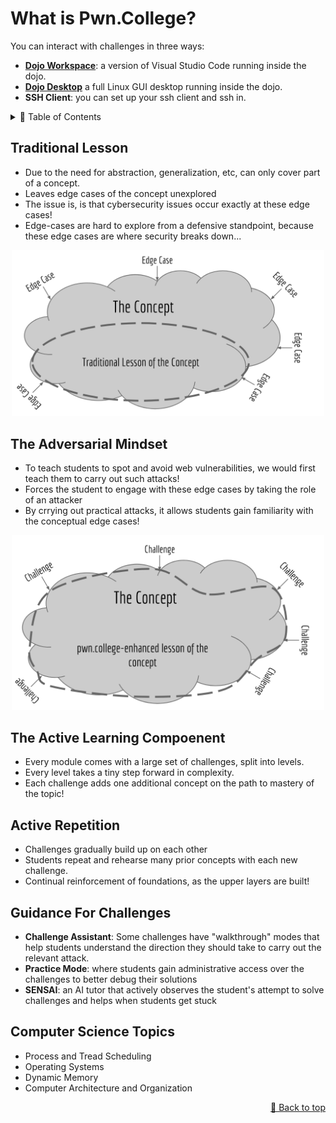 # What is Pwn.College?
You can interact with challenges in three ways:

* [**Dojo Workspace**](https://pwn.college/workspace/code): a version of Visual Studio Code running inside the dojo.
* [**Dojo Desktop**](https://pwn.college/workspace/desktop) a full Linux GUI desktop running inside the dojo.
* **SSH Client**: you can set up your ssh client and ssh in.

<details>
<summary>📖 Table of Contents</summary>
  
## Table of Contents
- [Traditional Lesson](#traditional-lesson)
- [The Adversarial Mindset](#the-adversarial-mindset)
- [The Active Learning Component](#the-active-learning-component)
- [Active Repetition](#active-repetition)
- [Guidance For Challenges](#guidance-for-challenges)
- [Computer Science Topics](#computer-science-topics)
</details>

## Traditional Lesson
* Due to the need for abstraction, generalization, etc, can only cover part of a concept.
* Leaves edge cases of the concept unexplored
* The issue is, is that cybersecurity issues occur exactly at these edge cases!
* Edge-cases are hard to explore from a defensive standpoint, because these edge cases are where security breaks down...

<p align="center">
  <img src="https://github.com/thespcrewroy/Pwn.College/blob/main/01.%20GettingStarted/01.%20UsingTheDojo/assets/traditional-lessons.png" alt="Demo" width="500" />
</p>

## The Adversarial Mindset
* To teach students to spot and avoid web vulnerabilities, we would first teach them to carry out such attacks!
* Forces the student to engage with these edge cases by taking the role of an attacker
* By crrying out practical attacks, it allows students gain familiarity with the conceptual edge cases!

<p align="center">
  <img src="https://github.com/thespcrewroy/Pwn.College/blob/main/01.%20GettingStarted/01.%20UsingTheDojo/assets/adversarial-mindset.png" alt="Demo" width="500" />
</p>

## The Active Learning Compoenent
* Every module comes with a large set of challenges, split into levels.
* Every level takes a tiny step forward in complexity.
* Each challenge adds one additional concept on the path to mastery of the topic!

## Active Repetition
* Challenges gradually build up on each other
* Students repeat and rehearse many prior concepts with each new challenge.
* Continual reinforcement of foundations, as the upper layers are built!

## Guidance For Challenges
* **Challenge Assistant**: Some challenges have "walkthrough" modes that help students understand the direction they should take to carry out the relevant attack.
* **Practice Mode**: where students gain administrative access over the challenges to better debug their solutions
* **SENSAI**: an AI tutor that actively observes the student's attempt to solve challenges and helps when students get stuck

## Computer Science Topics
* Process and Tread Scheduling
* Operating Systems
* Dynamic Memory
* Computer Architecture and Organization

<p align="right"><a href="#top">🔼 Back to top</a></p>
